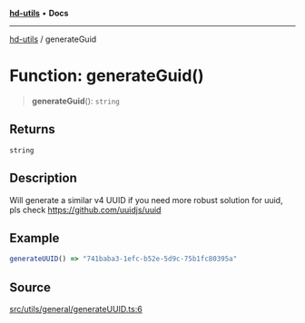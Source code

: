 [**hd-utils**](../README.md) • **Docs**

***

[hd-utils](../globals.md) / generateGuid

# Function: generateGuid()

> **generateGuid**(): `string`

## Returns

`string`

## Description

Will generate a similar v4 UUID
if you need more robust solution for uuid, pls check https://github.com/uuidjs/uuid

## Example

```ts
generateUUID() => "741baba3-1efc-b52e-5d9c-75b1fc80395a"
```

## Source

[src/utils/general/generateUUID.ts:6](https://github.com/AhmadHddad/h-utils/blob/8e9e542f98b1a43a336ce585dc8666b21b0e894d/src/utils/general/generateUUID.ts#L6)
